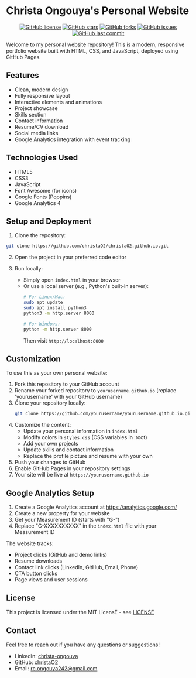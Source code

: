 # Christa Ongouya's Personal Website

<div align="center">
    
[![GitHub license](https://img.shields.io/github/license/christaO2/christaO2.github.io?color=blue)](https://github.com/christaO2/christaO2.github.io/blob/main/LICENSE)
[![GitHub stars](https://img.shields.io/github/stars/christaO2/christaO2.github.io)](https://github.com/christaO2/christaO2.github.io)
[![GitHub forks](https://img.shields.io/github/forks/christaO2/christaO2.github.io)](https://github.com/christaO2/christaO2.github.io/fork)
[![GitHub issues](https://img.shields.io/github/issues/christaO2/christaO2.github.io)](https://github.com/christaO2/christaO2.github.io/issues)
[![GitHub last commit](https://img.shields.io/github/last-commit/christaO2/christaO2.github.io)](https://github.com/christaO2/christaO2.github.io/commits/main)

</div>

Welcome to my personal website repository! This is a modern, responsive portfolio website built with HTML, CSS, and JavaScript, deployed using GitHub Pages.

## Features

- Clean, modern design
- Fully responsive layout
- Interactive elements and animations
- Project showcase
- Skills section
- Contact information
- Resume/CV download
- Social media links
- Google Analytics integration with event tracking

## Technologies Used

- HTML5
- CSS3
- JavaScript
- Font Awesome (for icons)
- Google Fonts (Poppins)
- Google Analytics 4

## Setup and Deployment

1. Clone the repository:
```bash
git clone https://github.com/christaO2/christaO2.github.io.git
```

2. Open the project in your preferred code editor

3. Run locally:
   - Simply open `index.html` in your browser
   - Or use a local server (e.g., Python's built-in server):
     ```bash
     # For Linux/Mac:
     sudo apt update
     sudo apt install python3
     python3 -m http.server 8000
     
     # For Windows:
     python -m http.server 8000
     ```
     Then visit `http://localhost:8000`

## Customization

To use this as your own personal website:

1. Fork this repository to your GitHub account
2. Rename your forked repository to `yourusername.github.io` (replace 'yourusername' with your GitHub username)
3. Clone your repository locally:
   ```bash
   git clone https://github.com/yourusername/yourusername.github.io.git
   ```
4. Customize the content:
   - Update your personal information in `index.html`
   - Modify colors in `styles.css` (CSS variables in :root)
   - Add your own projects
   - Update skills and contact information
   - Replace the profile picture and resume with your own
5. Push your changes to GitHub
6. Enable GitHub Pages in your repository settings
7. Your site will be live at `https://yourusername.github.io`

## Google Analytics Setup

1. Create a Google Analytics account at https://analytics.google.com/
2. Create a new property for your website
3. Get your Measurement ID (starts with "G-")
4. Replace "G-XXXXXXXXXX" in the `index.html` file with your Measurement ID

The website tracks:
- Project clicks (GitHub and demo links)
- Resume downloads
- Contact link clicks (LinkedIn, GitHub, Email, Phone)
- CTA button clicks
- Page views and user sessions

## License

This project is licensed under the MIT LicensE - see [LICENSE](https://github.com/christaO2/christaO2.github.io/blob/main/LICENSE) 

## Contact
Feel free to reach out if you have any questions or suggestions!

- LinkedIn: [christa-ongouya](https://linkedin.com/in/christa-ongouya)
- GitHub: [christaO2](https://github.com/christaO2)
- Email: rc.ongouya242@gmail.com 